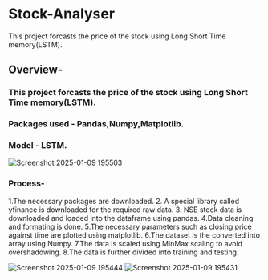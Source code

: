 # Stock-Analyser
This project forcasts the price of the stock using Long Short Time memory(LSTM).

## Overview-

### This project forcasts the price of the stock using Long Short Time memory(LSTM).
### Packages used - Pandas,Numpy,Matplotlib.
### Model - LSTM.

![Screenshot 2025-01-09 195503](https://github.com/user-attachments/assets/1ca414c6-1b3b-4b53-83aa-2df615f5fb4c)

### Process-
1.The necessary packages are downloaded.
2. A special library called yfinance is downloaded for the required raw data.
3. NSE stock data is downloaded and loaded into the dataframe using pandas.
4.Data cleaning and formating is done.
5.The necessary parameters such as closing price against time are plotted using matplotlib.
6.The dataset is the converted into array using Numpy.
7.The data is scaled using MinMax scaling to avoid overshadowing.
8.The data is further divided into training and testing.

![Screenshot 2025-01-09 195444](https://github.com/user-attachments/assets/5879ac53-fa5a-4566-b73c-93f43a3dbb4f)
![Screenshot 2025-01-09 195431](https://github.com/user-attachments/assets/0a0ef92d-30d1-467e-acd6-562dc132c842)
